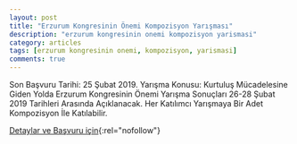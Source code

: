 ```yaml
---
layout: post
title: "Erzurum Kongresinin Önemi Kompozisyon Yarışması"
description: "erzurum kongresinin onemi kompozisyon yarismasi"
category: articles
tags: [erzurum kongresinin onemi, kompozisyon, yarismasi]
comments: true
---
```


Son Başvuru Tarihi: 25 Şubat 2019.
Yarışma Konusu: Kurtuluş Mücadelesine Giden Yolda Erzurum Kongresinin Önemi
Yarışma Sonuçları 26-28 Şubat 2019 Tarihleri Arasında Açıklanacak.
Her Katılımcı Yarışmaya Bir Adet Kompozisyon İle Katılabilir.

[Detaylar ve Başvuru için](https://www.guncel-egitim.org/erzurum-kongresinin-onemi-kompozisyon-yarismasi/){:rel="nofollow"}